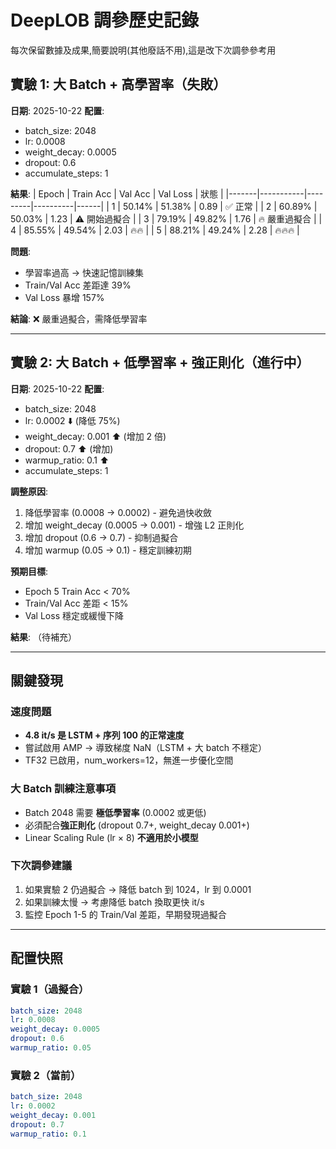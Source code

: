# DeepLOB 調參歷史記錄

每次保留數據及成果,簡要說明(其他廢話不用),這是改下次調參參考用

## 實驗 1: 大 Batch + 高學習率（失敗）

**日期**: 2025-10-22
**配置**:

- batch_size: 2048
- lr: 0.0008
- weight_decay: 0.0005
- dropout: 0.6
- accumulate_steps: 1

**結果**:
| Epoch | Train Acc | Val Acc | Val Loss | 狀態 |
|-------|-----------|---------|----------|------|
| 1 | 50.14% | 51.38% | 0.89 | ✅ 正常 |
| 2 | 60.89% | 50.03% | 1.23 | ⚠️ 開始過擬合 |
| 3 | 79.19% | 49.82% | 1.76 | 🔥 嚴重過擬合 |
| 4 | 85.55% | 49.54% | 2.03 | 🔥🔥 |
| 5 | 88.21% | 49.24% | 2.28 | 🔥🔥🔥 |

**問題**:

- 學習率過高 → 快速記憶訓練集
- Train/Val Acc 差距達 39%
- Val Loss 暴增 157%

**結論**: ❌ 嚴重過擬合，需降低學習率

---

## 實驗 2: 大 Batch + 低學習率 + 強正則化（進行中）

**日期**: 2025-10-22
**配置**:

- batch_size: 2048
- lr: 0.0002 ⬇️ (降低 75%)
- weight_decay: 0.001 ⬆️ (增加 2 倍)
- dropout: 0.7 ⬆️ (增加)
- warmup_ratio: 0.1 ⬆️
- accumulate_steps: 1

**調整原因**:

1. 降低學習率 (0.0008 → 0.0002) - 避免過快收斂
2. 增加 weight_decay (0.0005 → 0.001) - 增強 L2 正則化
3. 增加 dropout (0.6 → 0.7) - 抑制過擬合
4. 增加 warmup (0.05 → 0.1) - 穩定訓練初期

**預期目標**:

- Epoch 5 Train Acc < 70%
- Train/Val Acc 差距 < 15%
- Val Loss 穩定或緩慢下降

**結果**: （待補充）

---

## 關鍵發現

### 速度問題

- **4.8 it/s 是 LSTM + 序列 100 的正常速度**
- 嘗試啟用 AMP → 導致梯度 NaN（LSTM + 大 batch 不穩定）
- TF32 已啟用，num_workers=12，無進一步優化空間

### 大 Batch 訓練注意事項

- Batch 2048 需要 **極低學習率** (0.0002 或更低)
- 必須配合**強正則化** (dropout 0.7+, weight_decay 0.001+)
- Linear Scaling Rule (lr × 8) **不適用於小模型**

### 下次調參建議

1. 如果實驗 2 仍過擬合 → 降低 batch 到 1024，lr 到 0.0001
2. 如果訓練太慢 → 考慮降低 batch 換取更快 it/s
3. 監控 Epoch 1-5 的 Train/Val 差距，早期發現過擬合

---

## 配置快照

### 實驗 1（過擬合）

```yaml
batch_size: 2048
lr: 0.0008
weight_decay: 0.0005
dropout: 0.6
warmup_ratio: 0.05
```

### 實驗 2（當前）

```yaml
batch_size: 2048
lr: 0.0002
weight_decay: 0.001
dropout: 0.7
warmup_ratio: 0.1
```
